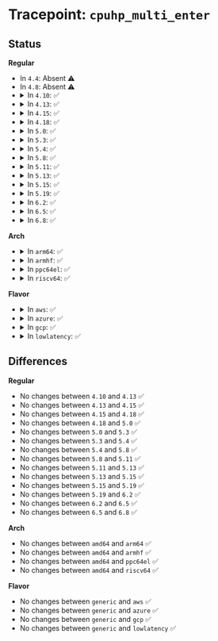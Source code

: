 # Tracepoint: <code>cpuhp_multi_enter</code>

## Status
<b>Regular</b>
<ul>
<li>
In <code>4.4</code>: Absent ⚠️
</li>
<li>
In <code>4.8</code>: Absent ⚠️
</li>
<li>
<details>
<summary>In <code>4.10</code>: ✅</summary>

Event:

```c
struct trace_event_raw_cpuhp_multi_enter {
    struct trace_entry ent;
    unsigned int cpu;
    int target;
    int idx;
    void *fun;
    char __data[0];
};
```
Function:

```c
void trace_event_raw_event_cpuhp_multi_enter(void *__data, unsigned int cpu, int target, int idx, int (*fun)(unsigned int, struct hlist_node *), struct hlist_node *node);
```
</details>
</li>
<li>
<details>
<summary>In <code>4.13</code>: ✅</summary>

Event:

```c
struct trace_event_raw_cpuhp_multi_enter {
    struct trace_entry ent;
    unsigned int cpu;
    int target;
    int idx;
    void *fun;
    char __data[0];
};
```
Function:

```c
void trace_event_raw_event_cpuhp_multi_enter(void *__data, unsigned int cpu, int target, int idx, int (*fun)(unsigned int, struct hlist_node *), struct hlist_node *node);
```
</details>
</li>
<li>
<details>
<summary>In <code>4.15</code>: ✅</summary>

Event:

```c
struct trace_event_raw_cpuhp_multi_enter {
    struct trace_entry ent;
    unsigned int cpu;
    int target;
    int idx;
    void *fun;
    char __data[0];
};
```
Function:

```c
void trace_event_raw_event_cpuhp_multi_enter(void *__data, unsigned int cpu, int target, int idx, int (*fun)(unsigned int, struct hlist_node *), struct hlist_node *node);
```
</details>
</li>
<li>
<details>
<summary>In <code>4.18</code>: ✅</summary>

Event:

```c
struct trace_event_raw_cpuhp_multi_enter {
    struct trace_entry ent;
    unsigned int cpu;
    int target;
    int idx;
    void *fun;
    char __data[0];
};
```
Function:

```c
void trace_event_raw_event_cpuhp_multi_enter(void *__data, unsigned int cpu, int target, int idx, int (*fun)(unsigned int, struct hlist_node *), struct hlist_node *node);
```
</details>
</li>
<li>
<details>
<summary>In <code>5.0</code>: ✅</summary>

Event:

```c
struct trace_event_raw_cpuhp_multi_enter {
    struct trace_entry ent;
    unsigned int cpu;
    int target;
    int idx;
    void *fun;
    char __data[0];
};
```
Function:

```c
void trace_event_raw_event_cpuhp_multi_enter(void *__data, unsigned int cpu, int target, int idx, int (*fun)(unsigned int, struct hlist_node *), struct hlist_node *node);
```
</details>
</li>
<li>
<details>
<summary>In <code>5.3</code>: ✅</summary>

Event:

```c
struct trace_event_raw_cpuhp_multi_enter {
    struct trace_entry ent;
    unsigned int cpu;
    int target;
    int idx;
    void *fun;
    char __data[0];
};
```
Function:

```c
void trace_event_raw_event_cpuhp_multi_enter(void *__data, unsigned int cpu, int target, int idx, int (*fun)(unsigned int, struct hlist_node *), struct hlist_node *node);
```
</details>
</li>
<li>
<details>
<summary>In <code>5.4</code>: ✅</summary>

Event:

```c
struct trace_event_raw_cpuhp_multi_enter {
    struct trace_entry ent;
    unsigned int cpu;
    int target;
    int idx;
    void *fun;
    char __data[0];
};
```
Function:

```c
void trace_event_raw_event_cpuhp_multi_enter(void *__data, unsigned int cpu, int target, int idx, int (*fun)(unsigned int, struct hlist_node *), struct hlist_node *node);
```
</details>
</li>
<li>
<details>
<summary>In <code>5.8</code>: ✅</summary>

Event:

```c
struct trace_event_raw_cpuhp_multi_enter {
    struct trace_entry ent;
    unsigned int cpu;
    int target;
    int idx;
    void *fun;
    char __data[0];
};
```
Function:

```c
void trace_event_raw_event_cpuhp_multi_enter(void *__data, unsigned int cpu, int target, int idx, int (*fun)(unsigned int, struct hlist_node *), struct hlist_node *node);
```
</details>
</li>
<li>
<details>
<summary>In <code>5.11</code>: ✅</summary>

Event:

```c
struct trace_event_raw_cpuhp_multi_enter {
    struct trace_entry ent;
    unsigned int cpu;
    int target;
    int idx;
    void *fun;
    char __data[0];
};
```
Function:

```c
void trace_event_raw_event_cpuhp_multi_enter(void *__data, unsigned int cpu, int target, int idx, int (*fun)(unsigned int, struct hlist_node *), struct hlist_node *node);
```
</details>
</li>
<li>
<details>
<summary>In <code>5.13</code>: ✅</summary>

Event:

```c
struct trace_event_raw_cpuhp_multi_enter {
    struct trace_entry ent;
    unsigned int cpu;
    int target;
    int idx;
    void *fun;
    char __data[0];
};
```
Function:

```c
void trace_event_raw_event_cpuhp_multi_enter(void *__data, unsigned int cpu, int target, int idx, int (*fun)(unsigned int, struct hlist_node *), struct hlist_node *node);
```
</details>
</li>
<li>
<details>
<summary>In <code>5.15</code>: ✅</summary>

Event:

```c
struct trace_event_raw_cpuhp_multi_enter {
    struct trace_entry ent;
    unsigned int cpu;
    int target;
    int idx;
    void *fun;
    char __data[0];
};
```
Function:

```c
void trace_event_raw_event_cpuhp_multi_enter(void *__data, unsigned int cpu, int target, int idx, int (*fun)(unsigned int, struct hlist_node *), struct hlist_node *node);
```
</details>
</li>
<li>
<details>
<summary>In <code>5.19</code>: ✅</summary>

Event:

```c
struct trace_event_raw_cpuhp_multi_enter {
    struct trace_entry ent;
    unsigned int cpu;
    int target;
    int idx;
    void *fun;
    char __data[0];
};
```
Function:

```c
void trace_event_raw_event_cpuhp_multi_enter(void *__data, unsigned int cpu, int target, int idx, int (*fun)(unsigned int, struct hlist_node *), struct hlist_node *node);
```
</details>
</li>
<li>
<details>
<summary>In <code>6.2</code>: ✅</summary>

Event:

```c
struct trace_event_raw_cpuhp_multi_enter {
    struct trace_entry ent;
    unsigned int cpu;
    int target;
    int idx;
    void *fun;
    char __data[0];
};
```
Function:

```c
void trace_event_raw_event_cpuhp_multi_enter(void *__data, unsigned int cpu, int target, int idx, int (*fun)(unsigned int, struct hlist_node *), struct hlist_node *node);
```
</details>
</li>
<li>
<details>
<summary>In <code>6.5</code>: ✅</summary>

Event:

```c
struct trace_event_raw_cpuhp_multi_enter {
    struct trace_entry ent;
    unsigned int cpu;
    int target;
    int idx;
    void *fun;
    char __data[0];
};
```
Function:

```c
void trace_event_raw_event_cpuhp_multi_enter(void *__data, unsigned int cpu, int target, int idx, int (*fun)(unsigned int, struct hlist_node *), struct hlist_node *node);
```
</details>
</li>
<li>
<details>
<summary>In <code>6.8</code>: ✅</summary>

Event:

```c
struct trace_event_raw_cpuhp_multi_enter {
    struct trace_entry ent;
    unsigned int cpu;
    int target;
    int idx;
    void *fun;
    char __data[0];
};
```
Function:

```c
void trace_event_raw_event_cpuhp_multi_enter(void *__data, unsigned int cpu, int target, int idx, int (*fun)(unsigned int, struct hlist_node *), struct hlist_node *node);
```
</details>
</li>
</ul>
<b>Arch</b>
<ul>
<li>
<details>
<summary>In <code>arm64</code>: ✅</summary>

Event:

```c
struct trace_event_raw_cpuhp_multi_enter {
    struct trace_entry ent;
    unsigned int cpu;
    int target;
    int idx;
    void *fun;
    char __data[0];
};
```
Function:

```c
void trace_event_raw_event_cpuhp_multi_enter(void *__data, unsigned int cpu, int target, int idx, int (*fun)(unsigned int, struct hlist_node *), struct hlist_node *node);
```
</details>
</li>
<li>
<details>
<summary>In <code>armhf</code>: ✅</summary>

Event:

```c
struct trace_event_raw_cpuhp_multi_enter {
    struct trace_entry ent;
    unsigned int cpu;
    int target;
    int idx;
    void *fun;
    char __data[0];
};
```
Function:

```c
void trace_event_raw_event_cpuhp_multi_enter(void *__data, unsigned int cpu, int target, int idx, int (*fun)(unsigned int, struct hlist_node *), struct hlist_node *node);
```
</details>
</li>
<li>
<details>
<summary>In <code>ppc64el</code>: ✅</summary>

Event:

```c
struct trace_event_raw_cpuhp_multi_enter {
    struct trace_entry ent;
    unsigned int cpu;
    int target;
    int idx;
    void *fun;
    char __data[0];
};
```
Function:

```c
void trace_event_raw_event_cpuhp_multi_enter(void *__data, unsigned int cpu, int target, int idx, int (*fun)(unsigned int, struct hlist_node *), struct hlist_node *node);
```
</details>
</li>
<li>
<details>
<summary>In <code>riscv64</code>: ✅</summary>

Event:

```c
struct trace_event_raw_cpuhp_multi_enter {
    struct trace_entry ent;
    unsigned int cpu;
    int target;
    int idx;
    void *fun;
    char __data[0];
};
```
Function:

```c
void trace_event_raw_event_cpuhp_multi_enter(void *__data, unsigned int cpu, int target, int idx, int (*fun)(unsigned int, struct hlist_node *), struct hlist_node *node);
```
</details>
</li>
</ul>
<b>Flavor</b>
<ul>
<li>
<details>
<summary>In <code>aws</code>: ✅</summary>

Event:

```c
struct trace_event_raw_cpuhp_multi_enter {
    struct trace_entry ent;
    unsigned int cpu;
    int target;
    int idx;
    void *fun;
    char __data[0];
};
```
Function:

```c
void trace_event_raw_event_cpuhp_multi_enter(void *__data, unsigned int cpu, int target, int idx, int (*fun)(unsigned int, struct hlist_node *), struct hlist_node *node);
```
</details>
</li>
<li>
<details>
<summary>In <code>azure</code>: ✅</summary>

Event:

```c
struct trace_event_raw_cpuhp_multi_enter {
    struct trace_entry ent;
    unsigned int cpu;
    int target;
    int idx;
    void *fun;
    char __data[0];
};
```
Function:

```c
void trace_event_raw_event_cpuhp_multi_enter(void *__data, unsigned int cpu, int target, int idx, int (*fun)(unsigned int, struct hlist_node *), struct hlist_node *node);
```
</details>
</li>
<li>
<details>
<summary>In <code>gcp</code>: ✅</summary>

Event:

```c
struct trace_event_raw_cpuhp_multi_enter {
    struct trace_entry ent;
    unsigned int cpu;
    int target;
    int idx;
    void *fun;
    char __data[0];
};
```
Function:

```c
void trace_event_raw_event_cpuhp_multi_enter(void *__data, unsigned int cpu, int target, int idx, int (*fun)(unsigned int, struct hlist_node *), struct hlist_node *node);
```
</details>
</li>
<li>
<details>
<summary>In <code>lowlatency</code>: ✅</summary>

Event:

```c
struct trace_event_raw_cpuhp_multi_enter {
    struct trace_entry ent;
    unsigned int cpu;
    int target;
    int idx;
    void *fun;
    char __data[0];
};
```
Function:

```c
void trace_event_raw_event_cpuhp_multi_enter(void *__data, unsigned int cpu, int target, int idx, int (*fun)(unsigned int, struct hlist_node *), struct hlist_node *node);
```
</details>
</li>
</ul>

## Differences
<b>Regular</b>
<ul>
<li>
No changes between <code>4.10</code> and <code>4.13</code> ✅
</li>
<li>
No changes between <code>4.13</code> and <code>4.15</code> ✅
</li>
<li>
No changes between <code>4.15</code> and <code>4.18</code> ✅
</li>
<li>
No changes between <code>4.18</code> and <code>5.0</code> ✅
</li>
<li>
No changes between <code>5.0</code> and <code>5.3</code> ✅
</li>
<li>
No changes between <code>5.3</code> and <code>5.4</code> ✅
</li>
<li>
No changes between <code>5.4</code> and <code>5.8</code> ✅
</li>
<li>
No changes between <code>5.8</code> and <code>5.11</code> ✅
</li>
<li>
No changes between <code>5.11</code> and <code>5.13</code> ✅
</li>
<li>
No changes between <code>5.13</code> and <code>5.15</code> ✅
</li>
<li>
No changes between <code>5.15</code> and <code>5.19</code> ✅
</li>
<li>
No changes between <code>5.19</code> and <code>6.2</code> ✅
</li>
<li>
No changes between <code>6.2</code> and <code>6.5</code> ✅
</li>
<li>
No changes between <code>6.5</code> and <code>6.8</code> ✅
</li>
</ul>
<b>Arch</b>
<ul>
<li>
No changes between <code>amd64</code> and <code>arm64</code> ✅
</li>
<li>
No changes between <code>amd64</code> and <code>armhf</code> ✅
</li>
<li>
No changes between <code>amd64</code> and <code>ppc64el</code> ✅
</li>
<li>
No changes between <code>amd64</code> and <code>riscv64</code> ✅
</li>
</ul>
<b>Flavor</b>
<ul>
<li>
No changes between <code>generic</code> and <code>aws</code> ✅
</li>
<li>
No changes between <code>generic</code> and <code>azure</code> ✅
</li>
<li>
No changes between <code>generic</code> and <code>gcp</code> ✅
</li>
<li>
No changes between <code>generic</code> and <code>lowlatency</code> ✅
</li>
</ul>
